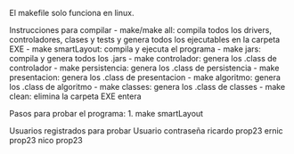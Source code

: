El makefile solo funciona en linux.

Instrucciones para compilar
	- make/make all: compila todos los drivers, controladores, clases y tests y genera todos los ejecutables en la carpeta EXE
	- make smartLayout: compila y ejecuta el programa
	- make jars: compila y genera todos los .jars
	- make controlador: genera los .class de controlador
	- make persistencia: genera los .class de persistencia
	- make presentacion: genera los .class de presentacion
	- make algoritmo: genera los .class de algoritmo
	- make classes: genera los .class de classes
	- make clean: elimina la carpeta EXE entera

Pasos para probar el programa:
	1. make smartLayout

Usuarios registrados para probar
Usuario contraseña
ricardo prop23
ernic prop23
nico prop23
